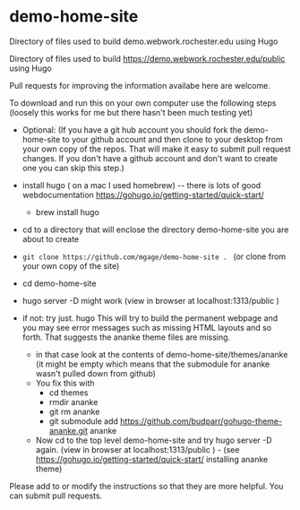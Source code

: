# demo-home-site
Directory of files used to build demo.webwork.rochester.edu using Hugo

Directory of files used to build https://demo.webwork.rochester.edu/public using Hugo

Pull requests for improving the information availabe here are welcome.

To download and run this on your own computer use the following steps (loosely this works for me but there hasn't been much testing yet)

- Optional: (If you have a git hub account you should fork the demo-home-site to your github account and then clone to your desktop from your own copy of the repos.  That will make it easy to submit pull request changes. If you don't have a github account and don't want to create one you can skip this step.)

- install hugo ( on a mac I used homebrew) -- there is lots of good webdocumentation https://gohugo.io/getting-started/quick-start/
	- brew install hugo
	
- cd to a directory that will enclose the directory demo-home-site you are about to create
- `git clone https://github.com/mgage/demo-home-site . `  (or clone from your own copy of the site)

- cd demo-home-site 
- hugo server -D might work (view in browser at localhost:1313/public )
- if not: try just.  hugo     This will try to build the permanent webpage and you may see error messages such as missing HTML layouts and so forth. That suggests the ananke theme files are missing. 
	- in that case look at the contents of demo-home-site/themes/ananke (it might be empty which means that the submodule for ananke wasn't pulled down from github)
	- You fix this with
		- cd themes
		- rmdir ananke
		- git rm ananke 
		- git submodule add https://github.com/budparr/gohugo-theme-ananke.git ananke
	- Now cd to the top level demo-home-site and try hugo server -D again. (view in browser at localhost:1313/public )
			- (see https://gohugo.io/getting-started/quick-start/ installing ananke theme)

Please add to or modify the instructions so that they are more helpful. You can submit pull requests.
